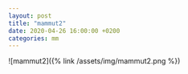 ```yaml
---
layout: post
title: "mammut2"
date: 2020-04-26 16:00:00 +0200
categories: mm
---
```

![mammut2]({% link /assets/img/mammut2.png %})
